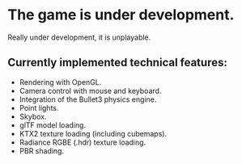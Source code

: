 # The game is under development.
Really under development, it is unplayable.

## Currently implemented technical features:
- Rendering with OpenGL.
- Camera control with mouse and keyboard.
- Integration of the Bullet3 physics engine.
- Point lights.
- Skybox.
- glTF model loading.
- KTX2 texture loading (including cubemaps).
- Radiance RGBE (.hdr) texture loading.
- PBR shading.
